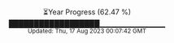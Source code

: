 <p align="center">
⏳Year Progress (62.47 %) <br>
██████████████████▁▁▁▁▁▁▁▁▁▁▁▁ <br>
<sub>Updated: Thu, 17 Aug 2023 00:07:42 GMT</sub>
</p>

